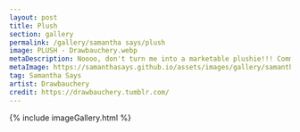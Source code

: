 ```yaml
---
layout: post
title: Plush
section: gallery
permalink: /gallery/samantha says/plush
image: PLUSH - Drawbauchery.webp
metaDescription: Noooo, don't turn me into a marketable plushie!!! Commissioned from Drawbauchery.
metaImage: https://samanthasays.github.io/assets/images/gallery/samantha says/PLUSH - Drawbauchery.webp
tag: Samantha Says
artist: Drawbauchery
credit: https://drawbauchery.tumblr.com/
---
```

{% include imageGallery.html %}